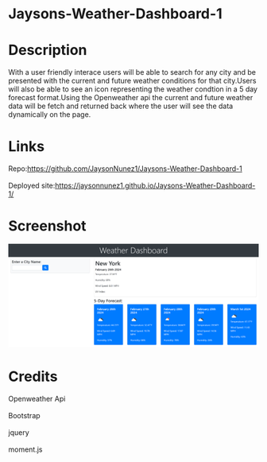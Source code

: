 # Jaysons-Weather-Dashboard-1
# Description
With a user friendly interace users will be able to search for any city and be presented with the current and future weather conditions for that city.Users will also be able to see an icon representing the weather condtion in a 5 day forecast format.Using the Openweather api the current and future weather data will be fetch and returned back where the user will see the data dynamically on the page. 
<br>
# Links
Repo:https://github.com/JaysonNunez1/Jaysons-Weather-Dashboard-1 
<br>
<br>
Deployed site:https://jaysonnunez1.github.io/Jaysons-Weather-Dashboard-1/
<br>
# Screenshot
![weather dashboard screenshot](./Assets/screencapture-jaysonnunez1-github-io-Jaysons-Weather-Dashboard-1-2024-02-26-08_11_19.png)

# Credits
Openweather Api
<br>
<br>
Bootstrap
<br>
<br>
jquery
<br>
<br>
moment.js 

